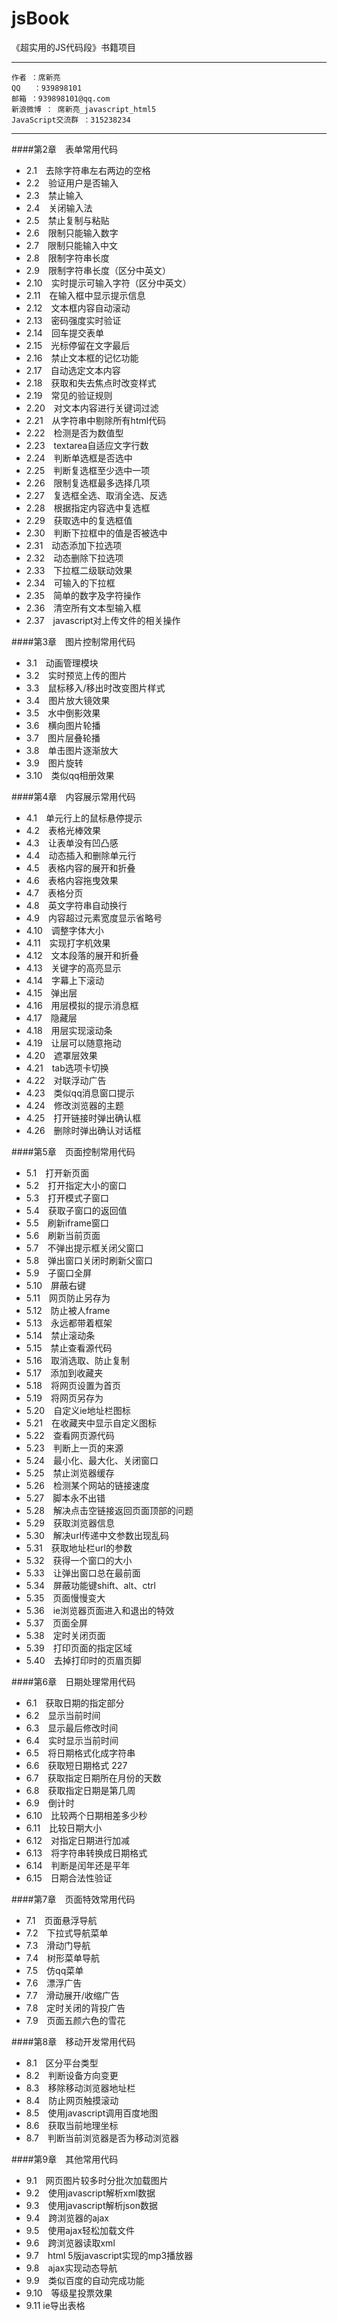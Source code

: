 jsBook
======

《超实用的JS代码段》书籍项目
___________________________

    作者 ：席新亮
    QQ   ：939898101
    邮箱 ：939898101@qq.com
    新浪微博 ： 席新亮_javascript_html5
	JavaScript交流群 ：315238234 
___________________________

####第2章　表单常用代码 
* 2.1　去除字符串左右两边的空格	 
* 2.2　验证用户是否输入	 
* 2.3　禁止输入	 
* 2.4　关闭输入法	 
* 2.5　禁止复制与粘贴	 
* 2.6　限制只能输入数字	 
* 2.7　限制只能输入中文	 
* 2.8　限制字符串长度	 
* 2.9　限制字符串长度（区分中英文）	 
* 2.10　实时提示可输入字符（区分中英文）	 
* 2.11　在输入框中显示提示信息	 
* 2.12　文本框内容自动滚动	 
* 2.13　密码强度实时验证	 
* 2.14　回车提交表单	 
* 2.15　光标停留在文字最后	 
* 2.16　禁止文本框的记忆功能	 
* 2.17　自动选定文本内容	 
* 2.18　获取和失去焦点时改变样式	 
* 2.19　常见的验证规则	 
* 2.20　对文本内容进行关键词过滤	 
* 2.21　从字符串中剔除所有html代码	 
* 2.22　检测是否为数值型	 
* 2.23　textarea自适应文字行数	 
* 2.24　判断单选框是否选中	 
* 2.25　判断复选框至少选中一项	 
* 2.26　限制复选框最多选择几项	 
* 2.27　复选框全选、取消全选、反选	 
* 2.28　根据指定内容选中复选框	 
* 2.29　获取选中的复选框值	 
* 2.30　判断下拉框中的值是否被选中	 
* 2.31　动态添加下拉选项	 
* 2.32　动态删除下拉选项	 
* 2.33　下拉框二级联动效果	 
* 2.34　可输入的下拉框	 
* 2.35　简单的数字及字符操作	 
* 2.36　清空所有文本型输入框	 
* 2.37　javascript对上传文件的相关操作	 

####第3章　图片控制常用代码	 
* 3.1　动画管理模块	 
* 3.2　实时预览上传的图片	 
* 3.3　鼠标移入/移出时改变图片样式	 
* 3.4　图片放大镜效果	 
* 3.5　水中倒影效果	 
* 3.6　横向图片轮播	 
* 3.7　图片层叠轮播	 
* 3.8　单击图片逐渐放大	 
* 3.9　图片旋转	 
* 3.10　类似qq相册效果	 

####第4章　内容展示常用代码	 
* 4.1　单元行上的鼠标悬停提示	 
* 4.2　表格光棒效果	 
* 4.3　让表单没有凹凸感	 
* 4.4　动态插入和删除单元行	 
* 4.5　表格内容的展开和折叠	 
* 4.6　表格内容拖曳效果	 
* 4.7　表格分页	 
* 4.8　英文字符串自动换行	 
* 4.9　内容超过元素宽度显示省略号	 
* 4.10　调整字体大小	 
* 4.11　实现打字机效果	 
* 4.12　文本段落的展开和折叠	 
* 4.13　关键字的高亮显示	 
* 4.14　字幕上下滚动	 
* 4.15　弹出层	 
* 4.16　用层模拟的提示消息框	 
* 4.17　隐藏层	 
* 4.18　用层实现滚动条	 
* 4.19　让层可以随意拖动	 
* 4.20　遮罩层效果	 
* 4.21　tab选项卡切换	 
* 4.22　对联浮动广告	 
* 4.23　类似qq消息窗口提示	 
* 4.24　修改浏览器的主题	 
* 4.25　打开链接时弹出确认框	 
* 4.26　删除时弹出确认对话框	 

####第5章　页面控制常用代码	 
* 5.1　打开新页面	 
* 5.2　打开指定大小的窗口	 
* 5.3　打开模式子窗口	 
* 5.4　获取子窗口的返回值	 
* 5.5　刷新iframe窗口	 
* 5.6　刷新当前页面	 
* 5.7　不弹出提示框关闭父窗口	 
* 5.8　弹出窗口关闭时刷新父窗口	 
* 5.9　子窗口全屏	 
* 5.10　屏蔽右键	 
* 5.11　网页防止另存为	 
* 5.12　防止被人frame	 
* 5.13　永远都带着框架	 
* 5.14　禁止滚动条	 
* 5.15　禁止查看源代码	 
* 5.16　取消选取、防止复制	 
* 5.17　添加到收藏夹	 
* 5.18　将网页设置为首页	 
* 5.19　将网页另存为	 
* 5.20　自定义ie地址栏图标	 
* 5.21　在收藏夹中显示自定义图标	 
* 5.22　查看网页源代码	 
* 5.23　判断上一页的来源	 
* 5.24　最小化、最大化、关闭窗口	 
* 5.25　禁止浏览器缓存	 
* 5.26　检测某个网站的链接速度	 
* 5.27　脚本永不出错	 
* 5.28　解决点击空链接返回页面顶部的问题	 
* 5.29　获取浏览器信息	 
* 5.30　解决url传递中文参数出现乱码	 
* 5.31　获取地址栏url的参数	 
* 5.32　获得一个窗口的大小	 
* 5.33　让弹出窗口总在最前面	 
* 5.34　屏蔽功能键shift、alt、ctrl	 
* 5.35　页面慢慢变大	 
* 5.36　ie浏览器页面进入和退出的特效	 
* 5.37　页面全屏	 
* 5.38　定时关闭页面	 
* 5.39　打印页面的指定区域	 
* 5.40　去掉打印时的页眉页脚	
 
####第6章　日期处理常用代码	 
* 6.1　获取日期的指定部分	 
* 6.2　显示当前时间	 
* 6.3　显示最后修改时间	 
* 6.4　实时显示当前时间	 
* 6.5　将日期格式化成字符串	 
* 6.6　获取短日期格式	227 
* 6.7　获取指定日期所在月份的天数	 
* 6.8　获取指定日期是第几周	 
* 6.9　倒计时	 
* 6.10　比较两个日期相差多少秒	 
* 6.11　比较日期大小	 
* 6.12　对指定日期进行加减	 
* 6.13　将字符串转换成日期格式	 
* 6.14　判断是闰年还是平年	 
* 6.15　日期合法性验证	 

####第7章　页面特效常用代码	 
* 7.1　页面悬浮导航	 
* 7.2　下拉式导航菜单	 
* 7.3　滑动门导航	 
* 7.4　树形菜单导航	 
* 7.5　仿qq菜单	 
* 7.6　漂浮广告	 
* 7.7　滑动展开/收缩广告	 
* 7.8　定时关闭的背投广告	 
* 7.9　页面五颜六色的雪花	
 
####第8章　移动开发常用代码	 
* 8.1　区分平台类型	 
* 8.2　判断设备方向变更	 
* 8.3　移除移动浏览器地址栏	 
* 8.4　防止网页触摸滚动	 
* 8.5　使用javascript调用百度地图	 
* 8.6　获取当前地理坐标	 
* 8.7　判断当前浏览器是否为移动浏览器	 

####第9章　其他常用代码	 
* 9.1　网页图片较多时分批次加载图片	 
* 9.2　使用javascript解析xml数据	 
* 9.3　使用javascript解析json数据	 
* 9.4　跨浏览器的ajax	 
* 9.5　使用ajax轻松加载文件	 
* 9.6　跨浏览器读取xml	 
* 9.7　html 5版javascript实现的mp3播放器	 
* 9.8　ajax实现动态导航	 
* 9.9　类似百度的自动完成功能	 
* 9.10　等级星投票效果	 
* 9.11 ie导出表格  